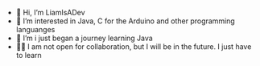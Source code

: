 - 👋 Hi, I’m LiamIsADev
- 👀 I’m interested in Java, C for the Arduino and other programming languanges
- 🌱 I’m i just began a journey learning Java
- 👨‍💻 I am not open for collaboration, but I will be in the future. I just have to learn 



<!---
LiamIsADev/LiamIsADev is a ✨ special ✨ repository because its `README.md` (this file) appears on your GitHub profile.
You can click the Preview link to take a look at your changes.
--->

